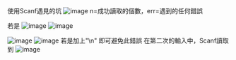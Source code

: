 使用Scanf遇見的坑
![image](https://user-images.githubusercontent.com/53360164/192220889-8f7d3b51-7724-4d90-afb3-38c5455af5f4.png)
n=成功讀取的個數，err=遇到的任何錯誤

若是
![image](https://user-images.githubusercontent.com/53360164/192221518-bcd057ef-e568-4866-9d7c-f6d0ca853cac.png)
![image](https://user-images.githubusercontent.com/53360164/192221674-2466ce7b-555a-495d-9edc-9c120be687ea.png)


![image](https://user-images.githubusercontent.com/53360164/192221443-545aa026-645e-4632-85c5-f4d63e9a901b.png)
![image](https://user-images.githubusercontent.com/53360164/192221634-631f7ace-b65c-4130-8ee0-5649d646b9ed.png)
若是加上"\n" 即可避免此錯誤
在第二次的輸入中，Scanf讀取到
![image](https://user-images.githubusercontent.com/53360164/192221894-9a33dc55-3b79-43dc-a8ae-eb851fdcc5ed.png)
